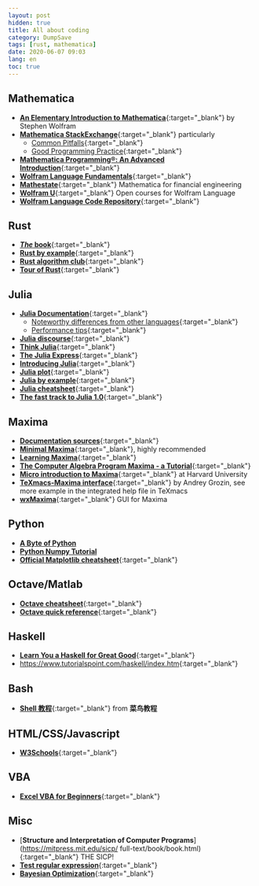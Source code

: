 ```yaml
---
layout: post
hidden: true
title: All about coding
category: DumpSave
tags: [rust, mathematica]
date: 2020-06-07 09:03
lang: en
toc: true
---
```

## Mathematica
* [**An Elementary Introduction to Mathematica**](https://www.wolfram.com/language/elementary-introduction/2nd-ed/){:target="_blank"} by Stephen Wolfram
* [**Mathematica StackExchange**](https://mathematica.stackexchange.com/){:target="_blank"} particularly
  * [Common Pitfalls](https://mathematica.stackexchange.com/questions/18393/what-are-the-most-common-pitfalls-awaiting-new-users){:target="_blank"}
  * [Good Programming Practice](https://mathematica.stackexchange.com/questions/18/where-can-i-find-examples-of-good-mathematica-programming-practice){:target="_blank"}
* [**Mathematica Programming®: An Advanced Introduction**](http://www.mathprogramming-intro.org/){:target="_blank"}
* [**Wolfram Language Fundamentals**](http://library.wolfram.com/infocenter/MathSource/5216/){:target="_blank"}
* [**Mathestate**](http://www.mathestate.com/){:target="_blank"} Mathematica for financial engineering
* [**Wolfram U**](http://www.wolfram.com/wolfram-u/){:target="_blank"}  Open courses for Wolfram Language
* [**Wolfram Language Code Repository**](http://www.wolfram.com/language/gallery/){:target="_blank"}

## Rust
* [***The* book**](https://doc.rust-lang.org/book/){:target="_blank"}
* [**Rust by example**](https://doc.rust-lang.org/stable/rust-by-example/){:target="_blank"}
* [**Rust algorithm club**](https://rust-algo.club/index.html){:target="_blank"}
* [**Tour of Rust**](https://tourofrust.com/){:target="_blank"}

## Julia
* [**Julia Documentation**](https://docs.julialang.org/en/v1/){:target="_blank"}
  * [Noteworthy differences from other languages](https://docs.julialang.org/en/v1/manual/noteworthy-differences/index.html){:target="_blank"}
  * [Performance tips](https://docs.julialang.org/en/v1/manual/performance-tips/){:target="_blank"}
* [**Julia discourse**](https://discourse.julialang.org/){:target="_blank"}
* [**Think Julia**](https://benlauwens.github.io/ThinkJulia.jl/latest/book.html){:target="_blank"}
* [**The Julia Express**](http://bogumilkaminski.pl/files/julia_express.pdf){:target="_blank"}
* [**Introducing Julia**](https://en.wikibooks.org/wiki/Introducing_Julia/){:target="_blank"}
* [**Julia plot**](http://docs.juliaplots.org/latest/tutorial/#tutorial-1){:target="_blank"}
* [**Julia by example**](https://juliabyexample.helpmanual.io/){:target="_blank"}
* [**Julia cheatsheet**](https://cheatsheets.quantecon.org/julia-cheatsheet.html){:target="_blank"}
* [**The fast track to Julia 1.0**](https://juliadocs.github.io/Julia-Cheat-Sheet/){:target="_blank"}

## Maxima
* [**Documentation sources**](http://maxima.sourceforge.net/documentation.html){:target="_blank"}
* [**Minimal Maxima**](http://maxima.sourceforge.net/documentation.html){:target="_blank"}, highly recommended
* [**Learning Maxima**](https://aty.sdsu.edu/bibliog/latex/maxima/intro.html){:target="_blank"}
* [**The Computer Algebra Program Maxima - a Tutorial**](http://maxima.sourceforge.net/docs/tutorial/en/gaertner-tutorial-revision/Contents.htm){:target="_blank"}
* [**Micro introduction to Maxima**](http://www.math.harvard.edu/computing/maxima/){:target="_blank"} at Harvard University
* [**TeXmacs-Maxima interface**](http://www.texmacs.org/tmweb/documents/tutorials/maxima-tutorial/maxima-tutorial.en.html){:target="_blank"} by Andrey Grozin, see more example in the integrated help file in TeXmacs
* [**wxMaxima**](https://wxmaxima-developers.github.io/wxmaxima/){:target="_blank"} GUI for Maxima

## Python
* [**A Byte of Python**](https://python.swaroopch.com/)
* [**Python Numpy Tutorial**](http://cs231n.github.io/python-numpy-tutorial/)
* [**Official Matplotlib cheatsheet**](https://github.com/matplotlib/cheatsheets){:target="_blank"}

## Octave/Matlab
* [**Octave cheatsheet**](https://gist.github.com/obstschale/7320846){:target="_blank"}
* [**Octave quick reference**](https://www.lehman.edu/academics/cmacs/documents/refcard-a4.pdf){:target="_blank"}

## Haskell
* [**Learn You a Haskell for Great Good**](http://learnyouahaskell.com/){:target="_blank"}
* <https://www.tutorialspoint.com/haskell/index.htm>{:target="_blank"}

## Bash
* [**Shell 教程**](https://www.runoob.com/linux/linux-shell.html){:target="_blank"} from **菜鸟教程**
  
## HTML/CSS/Javascript
* [**W3Schools**](https://www.w3schools.com/){:target="_blank"}

## VBA
* [**Excel VBA for Beginners**](http://www.homeandlearn.org/index.html){:target="_blank"}

## Misc
* [**Structure and Interpretation of Computer Programs**](https://mitpress.mit.edu/sicp/
full-text/book/book.html){:target="_blank"} THE SICP!
* [**Test regular expression**](https://regexr.com/){:target="_blank"}
* [**Bayesian Optimization**](http://krasserm.github.io/2018/03/21/bayesian-optimization/){:target="_blank"}